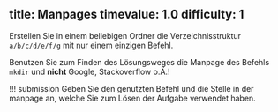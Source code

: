 title: Manpages
timevalue: 1.0
difficulty: 1
---
Erstellen Sie in einem beliebigen Ordner die Verzeichnisstruktur `a/b/c/d/e/f/g` mit nur einem einzigen Befehl.

Benutzen Sie zum Finden des Lösungsweges die Manpage des Befehls `mkdir` und **nicht** Google, Stackoverflow o.Ä.!

!!! submission
    Geben Sie den genutzten Befehl und die Stelle in der manpage an, welche Sie zum Lösen der Aufgabe verwendet haben.
